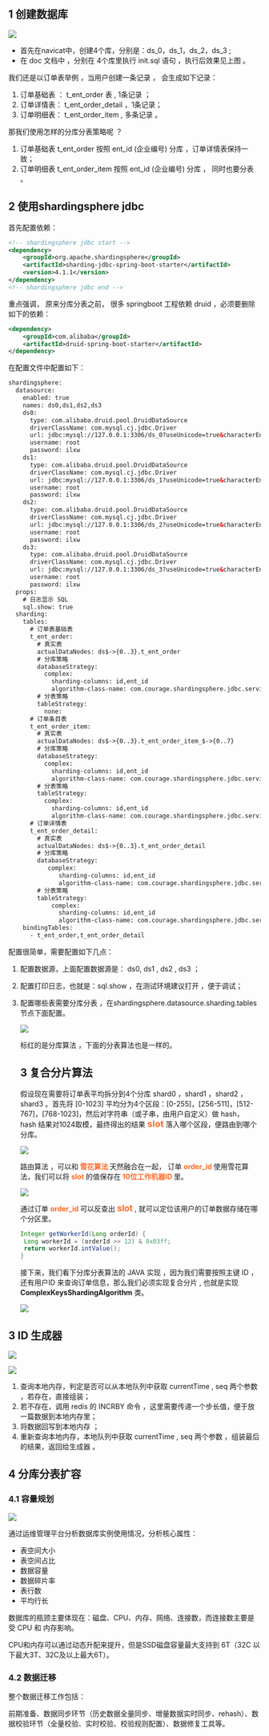## 1 创建数据库

![](https://oscimg.oschina.net/oscnet/up-c9971a2fa253252d45c65a54b4fd07eb1f6.png)

- 首先在navicat中，创建4个库，分别是：ds_0，ds_1，ds_2，ds_3 ;
- 在 doc 文档中 ，分别在 4个库里执行 init.sql 语句 ，执行后效果见上图 。

我们还是以订单表举例 ，当用户创建一条记录 ， 会生成如下记录：

1. 订单基础表 ： t_ent_order 表 , 1条记录 ；
2. 订单详情表：  t_ent_order_detail ，1条记录；
3. 订单明细表：  t_ent_order_item , 多条记录 。

那我们使用怎样的分库分表策略呢 ？

1. 订单基础表 t_ent_order 按照 ent_id (企业编号) 分库 ，订单详情表保持一致；
2. 订单明细表 t_ent_order_item 按照 ent_id (企业编号) 分库 ， 同时也要分表 。

## 2 使用shardingsphere jdbc 

首先配置依赖：

```xml
<!-- shardingsphere jdbc start -->
<dependency>
    <groupId>org.apache.shardingsphere</groupId>
    <artifactId>sharding-jdbc-spring-boot-starter</artifactId>
    <version>4.1.1</version>
</dependency>
<!-- shardingsphere jdbc end -->
```

重点强调， 原来分库分表之前， 很多 springboot 工程依赖 druid ，必须要删除如下的依赖：

```xml
<dependency>
    <groupId>com.alibaba</groupId>
    <artifactId>druid-spring-boot-starter</artifactId>
</dependency>
```

在配置文件中配置如下：

```xml
shardingsphere:
  datasource:
    enabled: true
    names: ds0,ds1,ds2,ds3
    ds0:
      type: com.alibaba.druid.pool.DruidDataSource
      driverClassName: com.mysql.cj.jdbc.Driver
      url: jdbc:mysql://127.0.0.1:3306/ds_0?useUnicode=true&characterEncoding=utf-8&useSSL=false&serverTimezone=GMT%2B8&useTimezone=true
      username: root
      password: ilxw
    ds1:
      type: com.alibaba.druid.pool.DruidDataSource
      driverClassName: com.mysql.cj.jdbc.Driver
      url: jdbc:mysql://127.0.0.1:3306/ds_1?useUnicode=true&characterEncoding=utf-8&useSSL=false&serverTimezone=GMT%2B8&useTimezone=true
      username: root
      password: ilxw
    ds2:
      type: com.alibaba.druid.pool.DruidDataSource
      driverClassName: com.mysql.cj.jdbc.Driver
      url: jdbc:mysql://127.0.0.1:3306/ds_2?useUnicode=true&characterEncoding=utf-8&useSSL=false&serverTimezone=GMT%2B8&useTimezone=true
      username: root
      password: ilxw
    ds3:
      type: com.alibaba.druid.pool.DruidDataSource
      driverClassName: com.mysql.cj.jdbc.Driver
      url: jdbc:mysql://127.0.0.1:3306/ds_3?useUnicode=true&characterEncoding=utf-8&useSSL=false&serverTimezone=GMT%2B8&useTimezone=true
      username: root
      password: ilxw
  props:
    # 日志显示 SQL
    sql.show: true
  sharding:
    tables:
      # 订单表基础表
      t_ent_order:
        # 真实表
        actualDataNodes: ds$->{0..3}.t_ent_order
        # 分库策略
        databaseStrategy:
          complex:
            sharding-columns: id,ent_id
            algorithm-class-name: com.courage.shardingsphere.jdbc.service.sharding.HashSlotAlgorithm
        # 分表策略
        tableStrategy:
          none:
      # 订单条目表
      t_ent_order_item:
        # 真实表
        actualDataNodes: ds$->{0..3}.t_ent_order_item_$->{0..7}
        # 分库策略
        databaseStrategy:
          complex:
            sharding-columns: id,ent_id
            algorithm-class-name: com.courage.shardingsphere.jdbc.service.sharding.HashSlotAlgorithm
        # 分表策略
        tableStrategy:
          complex:
            sharding-columns: id,ent_id
            algorithm-class-name: com.courage.shardingsphere.jdbc.service.sharding.HashSlotAlgorithm
      # 订单详情表
      t_ent_order_detail:
        # 真实表
        actualDataNodes: ds$->{0..3}.t_ent_order_detail
        # 分库策略
        databaseStrategy:
           complex:
              sharding-columns: id,ent_id
              algorithm-class-name: com.courage.shardingsphere.jdbc.service.sharding.HashSlotAlgorithm
        # 分表策略
        tableStrategy:
            complex:
              sharding-columns: id,ent_id
              algorithm-class-name: com.courage.shardingsphere.jdbc.service.sharding.HashSlotAlgorithm
    bindingTables:
      - t_ent_order,t_ent_order_detail
```

配置很简单，需要配置如下几点：

1. 配置数据源，上面配置数据源是： ds0, ds1 , ds2 , ds3 ；

2. 配置打印日志，也就是：sql.show ，在测试环境建议打开 ，便于调试；

3. 配置哪些表需要分库分表 ，在shardingsphere.datasource.sharding.tables 节点下面配置。

   ![](https://oscimg.oschina.net/oscnet/up-4212b6ecc449d47123b5168313aad087ac4.png)

   标红的是分库算法 ，下面的分表算法也是一样的。 

   ## 3 复合分片算法

   假设现在需要将订单表平均拆分到4个分库 shard0 ，shard1 ，shard2 ，shard3 。首先将 [0-1023] 平均分为4个区段：[0-255]，[256-511]，[512-767]，[768-1023]，然后对字符串（或子串，由用户自定义）做 hash， hash 结果对1024取模，最终得出的结果<strong style="font-size: 18px;line-height: inherit;color: rgb(255, 104, 39);"> slot </strong>落入哪个区段，便路由到哪个分库。

   ![](https://oscimg.oschina.net/oscnet/up-95a591ba73b27acd967f4d4907722369a37.png)

   路由算法 ，可以和<strong style="font-size: inherit;line-height: inherit;color: rgb(255, 104, 39);"> 雪花算法 </strong>天然融合在一起， 订单 <strong style="font-size: inherit;line-height: inherit;color: rgb(255, 104, 39);">order_id </strong>使用雪花算法，我们可以将 <strong style="font-size: inherit;line-height: inherit;color: rgb(255, 104, 39);"> slot </strong>的值保存在<strong style="font-size: inherit;line-height: inherit;color: rgb(255, 104, 39);"> 10位工作机器ID </strong>里。

   ![](https://oscimg.oschina.net/oscnet/up-10106ff9ac00e5520ea047be17cb82077ce.png)

   通过订单 <strong style="font-size: inherit;line-height: inherit;color: rgb(255, 104, 39);">order_id </strong> 可以反查出<strong style="font-size: 17px;line-height: inherit;color: rgb(255, 104, 39);"> slot </strong>, 就可以定位该用户的订单数据存储在哪个分区里。

   ```java
   Integer getWorkerId(Long orderId) {
    Long workerId = (orderId >> 12) & 0x03ff;
    return workerId.intValue();
   }
   ```

   接下来，我们看下分库分表算法的 JAVA 实现 ，因为我们需要按照主键 ID ，还有用户ID 来查询订单信息，那么我们必须实现复合分片 , 也就是实现 **ComplexKeysShardingAlgorithm** 类。  

   ![](https://oscimg.oschina.net/oscnet/up-831524520a49c17c07710b876f5f489ac64.png)

## 3 ID 生成器

![](https://oscimg.oschina.net/oscnet/up-a8ebd81abcd817a760b11c26cc3f5ce6ea6.png)

![](https://oscimg.oschina.net/oscnet/up-4d3e1e34ce64f1b0c51add537582c3c108f.png)

1. 查询本地内存，判定是否可以从本地队列中获取 currentTime , seq 两个参数 ，若存在，直接组装；
2. 若不存在，调用 redis 的 INCRBY 命令 ，这里需要传递一个步长值，便于放一篇数据到本地内存里；
3. 将数据回写到本地内存 ；
4. 重新查询本地内存，本地队列中获取 currentTime , seq 两个参数 ，组装最后的结果，返回给生成器 。

## 4 分库分表扩容

### 4.1 容量规划

![](https://image-static.segmentfault.com/310/983/3109838182-2666f9badc380dcd)

通过运维管理平台分析数据库实例使用情况，分析核心属性：

- 表空间大小
- 表空间占比 
- 数据容量
- 数据碎片率
- 表行数
- 平均行长

数据库的瓶颈主要体现在：磁盘、CPU、内存、网络、连接数，而连接数主要是受 CPU 和 内存影响。

CPU和内存可以通过动态升配来提升，但是SSD磁盘容量最大支持到 6T（32C 以下最大3T、32C及以上最大6T）。



### 4.2  数据迁移

整个数据迁移工作包括：

前期准备、数据同步环节（历史数据全量同步、增量数据实时同步、rehash）、数据校验环节（全量校验、实时校验、校验规则配置）、数据修复工具等。









